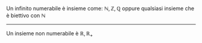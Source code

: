 Un infinito numerabile è insieme come:
$\mathbb{N},\mathbb{Z},\mathbb{Q}$ 
oppure qualsiasi insieme che è biettivo con $\mathbb{N}$

---

Un insieme non numerabile è
$\mathbb{R,R_{+}}$ 